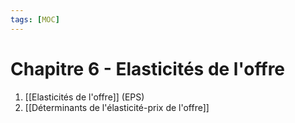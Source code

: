 ```yaml
---
tags: [MOC] 
---
```


# Chapitre 6 - Elasticités de l'offre
1. [[Elasticités de l'offre]] (EPS)
2. [[Déterminants de l'élasticité-prix de l'offre]]